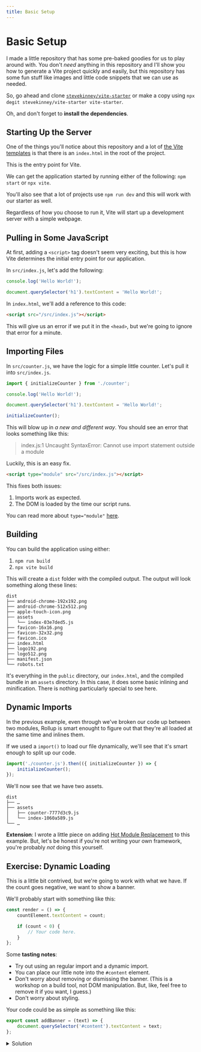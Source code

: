 ```yaml
---
title: Basic Setup
---
```


# Basic Setup

I made a little repository that has some pre-baked goodies for us to play around with. You don't _need_ anything in this repository and I'll show you how to generate a Vite project quickly and easily, but this repository has some fun stuff like images and little code snippets that we can use as needed.

So, go ahead and clone [`stevekinney/vite-starter`](https://github.com/stevekinney/vite-starter) or make a copy using `npx degit stevekinney/vite-starter vite-starter`.

Oh, and don't forget to **install the dependencies**.

## Starting Up the Server

One of the things you'll notice about this repository and a lot of [the Vite templates](https://github.com/vitejs/vite/tree/main/packages/create-vite) is that there is an `index.html` in the root of the project.

This is the entry point for Vite.

We can get the application started by running either of the following: `npm start` or `npx vite`.

You'll also see that a lot of projects use `npm run dev` and this will work with our starter as well.

Regardless of how you choose to run it, Vite will start up a development server with a simple webpage.

## Pulling in Some JavaScript

At first, adding a `<script>` tag doesn't seem very exciting, but this is how Vite determines the initial entry point for our application.

In `src/index.js`, let's add the following:

```js
console.log('Hello World!');

document.querySelector('h1').textContent = 'Hello World!';
```

In `index.html`, we'll add a reference to this code:

```html
<script src="/src/index.js"></script>
```

This will give us an error if we put it in the `<head>`, but we're going to ignore that error for a minute.

## Importing Files

In `src/counter.js`, we have the logic for a simple little counter. Let's pull it into `src/index.js`.

```js
import { initializeCounter } from './counter';

console.log('Hello World!');

document.querySelector('h1').textContent = 'Hello World!';

initializeCounter();
```

This will blow up in _a new and different way_. You should see an error that looks something like this:

> index.js:1 Uncaught SyntaxError: Cannot use import statement outside a module

Luckily, this is an easy fix.

```html
<script type="module" src="/src/index.js"></script>
```

This fixes both issues:

1. Imports work as expected.
2. The DOM is loaded by the time our script runs.

You can read more about `type="module"` [here](https://developer.mozilla.org/en-US/docs/Web/HTML/Element/script/type).

## Building

You can build the application using either:

1. `npm run build`
2. `npx vite build`

This will create a `dist` folder with the compiled output. The output will look something along these lines:

```
dist
├── android-chrome-192x192.png
├── android-chrome-512x512.png
├── apple-touch-icon.png
├── assets
│   └── index-03e7ded5.js
├── favicon-16x16.png
├── favicon-32x32.png
├── favicon.ico
├── index.html
├── logo192.png
├── logo512.png
├── manifest.json
└── robots.txt
```

It's everything in the `public` directory, our `index.html`, and the compiled bundle in an `assets` directory. In this case, it does some basic inlining and minification. There is nothing particularly special to see here.

## Dynamic Imports

In the previous example, even through we've broken our code up between two modules, Rollup is smart enought to figure out that they're all loaded at the same time and inlines them.

If we used a `import()` to load our file dynamically, we'll see that it's smart enough to split up our code.

```js
import('./counter.js').then(({ initializeCounter }) => {
	initializeCounter();
});
```

We'll now see that we have two assets.

```
dist
├── …
├── assets
│   ├── counter-7777d3c9.js
│   └── index-1060a589.js
└── …
```

**Extension**: I wrote a little piece on adding [Hot Module Replacement](./hot-module-replacement.md) to this example. But, let's be honest if you're not writing your own framework, you're probably _not_ doing this yourself.

## Exercise: Dynamic Loading

This is a little bit contrived, but we're going to work with what we have. If the count goes negative, we want to show a banner.

We'll probably start with something like this:

```js
const render = () => {
	countElement.textContent = count;

	if (count < 0) {
		// Your code here.
	}
};
```

Some **tasting notes**:

- Try out using an regular import and a dynamic import.
- You can place our little note into the `#content` element.
- Don't worry about removing or dismissing the banner. (This is a workshop on a build tool, not DOM manipulation. But, like, feel free to remove it if you want, I guess.)
- Don't worry about styling.

Your code could be as simple as something like this:

```js
export const addBanner = (text) => {
	document.querySelector('#content').textContent = text;
};
```

<details><summary>Solution</summary>

A quick and easy way to add a banner:

```js
const render = () => {
	countElement.textContent = count;

	if (count < 0) {
		import('./add-banner.js').then(({ addBanner }) => {
			addBanner('The counter is negative!');
		});
	}
};
```

</details>
